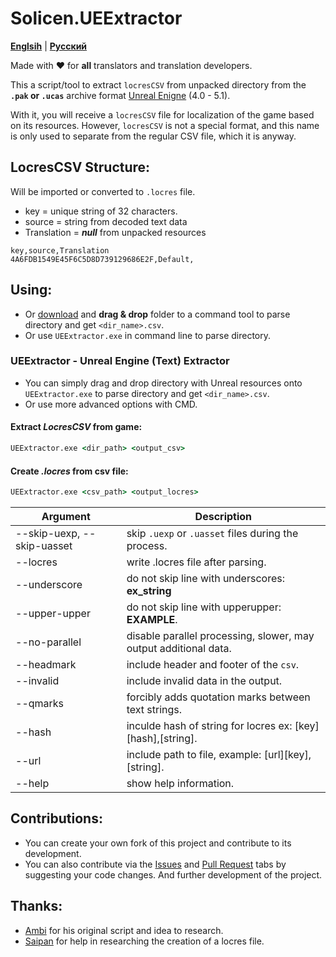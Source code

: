 # Solicen.UEExtractor

[**Englsih**](/README.md) | [**Русский**](./docs/ru/README.ru.md)

Made with ❤️ for **all** translators and translation developers.

This a script/tool to extract `locresCSV` from unpacked directory from the **`.pak` or `.ucas`** archive format [Unreal Enigne](https://www.unrealengine.com/) (4.0 - 5.1). 

With it, you will receive a `locresCSV` file for localization of the game based on its resources. However, `locresCSV` is not a special format, and this name is only used to separate from the regular CSV file, which it is anyway.

## LocresCSV Structure:
Will be imported or converted to `.locres` file.
- key = unique string of 32 characters.
- source = string from decoded text data
- Translation = ***null*** from unpacked resources
```
key,source,Translation
4A6FDB1549E45F6C5D8D739129686E2F,Default,
```

## Using:
* Or [download](https://github.com/SolicenTEAM/UEExtractor/releases) and **drag & drop** folder to a command tool to parse directory and get `<dir_name>.csv`.
* Or use `UEExtractor.exe` in command line to parse directory.

### UEExtractor - Unreal Engine (Text) Extractor
* You can simply drag and drop directory with Unreal resources onto `UEExtractor.exe` to parse directory and get `<dir_name>.csv`. 
* Or use more advanced options with CMD.

#### Extract *LocresCSV* from game:

```cmd
UEExtractor.exe <dir_path> <output_csv> 
```

#### Create *.locres* from csv file:
```cmd
UEExtractor.exe <csv_path> <output_locres>
```

| Argument | Description |
|----------|-------------|
| --skip-uexp, --skip-uasset | skip `.uexp` or `.uasset` files during the process.
| --locres | write .locres file after parsing.
| --underscore | do not skip line with underscores: **ex_string**
| --upper-upper | do not skip line with upperupper: **EXAMPLE**.
| --no-parallel | disable parallel processing, slower, may output additional data.
| --headmark | include header and footer of the `csv`.
| --invalid | include invalid data in the output.
| --qmarks | forcibly adds quotation marks between text strings.
| --hash | inculde hash of string for locres ex: [key][hash],[string].
| --url | include path to file, example: [url][key],[string].
| --help | show help information.

## Contributions:
* You can create your own fork of this project and contribute to its development.
* You can also contribute via the [Issues](https://github.com/SolicenTEAM/UEExtractor/issues) and [Pull Request](https://github.com/SolicenTEAM/UEExtractor/pulls) tabs by suggesting your code changes. And further development of the project. 

## Thanks:
- [Ambi](https://github.com/JunkBeat) for his original script and idea to research.
- [Saipan](https://github.com/Saipan0) for help in researching the creation of a locres file.
